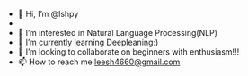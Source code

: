- 👋 Hi, I’m @lshpy
- 
- 👀 I’m interested in Natural Language Processing(NLP)
- 🌱 I’m currently learning Deepleaning:)
- 💞️ I’m looking to collaborate on beginners with enthusiasm!!!
- 📫 How to reach me leesh4660@gmail.com


<!---
lshpy/lshpy is a ✨ special ✨ repository because its `README.md` (this file) appears on your GitHub profile.
You can click the Preview link to take a look at your changes.
--->
